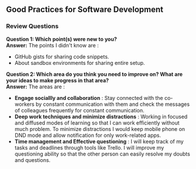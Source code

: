 ## Good Practices for Software Development  

### Review Questions 

**Question 1: Which point(s) were new to you?**  
**Answer:** The points I didn't know are :  
- GitHub gists for sharing code snippets.
- About sandbox environments for sharing entire setup.

**Question 2: Which area do you think you need to improve on? What are your ideas to make progress in that area?**  
**Answer:** The areas are :  
- **Engage sociallly and collaboration** : Stay connected with the co-workers by constant communication with them and check the messages of colleagues frequently for constant communication.
- **Deep work techniques and minimize distractions** : Working in focused and diffused modes of learning so that I can work efficiently without much problem. To minimize distractions I would keep mobile phone on DND mode and allow notification for only work-related apps.
- **Time management and Effective questioning** : I will keep track of my tasks and deadlines through tools like Trello. I will improve my questioning ability so that the other person can easily resolve my doubts and questions.
